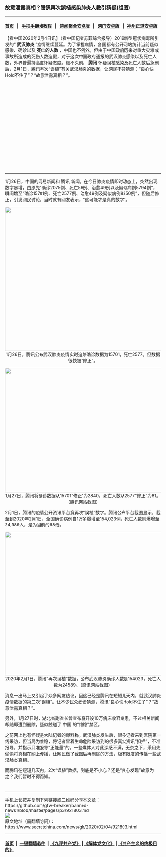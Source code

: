 ### 故意泄露真相？騰訊再次誤植感染肺炎人數引猜疑(组图)
------------------------

#### [首页](https://github.com/gfw-breaker/banned-news1/blob/master/README.md) &nbsp;&nbsp;|&nbsp;&nbsp; [手把手翻墙教程](https://github.com/gfw-breaker/guides/wiki) &nbsp;&nbsp;|&nbsp;&nbsp; [禁闻聚合安卓版](https://github.com/gfw-breaker/bn-android) &nbsp;&nbsp;|&nbsp;&nbsp; [网门安卓版](https://github.com/oGate2/oGate) &nbsp;&nbsp;|&nbsp;&nbsp; [神州正道安卓版](https://github.com/SzzdOgate/update) 



<div class="article_right" style="fone-color:#000">
 <p>
  【看中国2020年2月4日讯】（看中国记者苏菲综合报导）2019新型冠状病毒所引发的“
  <strong>
   <span href="https://www.secretchina.com/news/gb/tag/武汉肺炎" target="_blank">
    武汉肺炎
   </span>
  </strong>
  ”疫情继续蔓延。为了掌握病情，各国都有公开网站统计当前疑似感染、确诊以及
  <strong>
   死亡的人数
  </strong>
  ，中国也不例外。但由于中国政府历来对重大灾难或事故所造成的死伤人数造假，对于这次中国政府通报的武汉肺炎感染以及死亡人数，外界普遍持高度怀疑态度。继不久前，
  <strong>
   腾讯
  </strong>
  怀疑误植感染及死亡人数后急删后，2月1日，腾讯再次“误植”有关武汉肺炎的数据，让网民不禁猜测：“良心快Hold不住了”？“故意泄露真相？”。
  <span id="hideid" name="hideid" style="color:red;display:none;">
   <span href="https://www.secretchina.com">
   </span>
  </span>
 </p>
 <div id="txt-mid1-t21-2017">
  <ins class="adsbygoogle" data-ad-client="ca-pub-1276641434651360" data-ad-slot="2451032099" style="display:inline-block;width:336px;height:280px">
  </ins>
  

---


  </div>
 </div>
 <p>
  1月26日，中国的网易新闻和
  <span href="https://www.secretchina.com/news/gb/tag/腾讯" target="_blank">
   腾讯
  </span>
  新闻，在今日肺炎疫情即时动态上，突然出现数字暴增，由原先“确诊2075例、死亡56例、治愈49例以及疑似病例5794例”，瞬间增至“确诊15701例、死亡2577例、治愈49例及疑似病例8350例”，但随后修正，引发网民讨论。当时就有网友表示，“这可能才是真的数字”。
  <span id="hideid" name="hideid" style="color:red;display:none;">
   <span href="https://www.secretchina.com">
   </span>
  </span>
 </p>
 <p style="text-align:center">
  <img alt="" src="https://img3.secretchina.com/pic/2020/2-4/p2619311a945838148-ss.jpg" style="height:466px; width:600px"/>
  <br>
   1月26日，腾讯公布武汉肺炎疫情实时追踪确诊数据为15701，死亡2577。但数据很快被“修正”。
  </br>
 </p>
 <p style="text-align:center">
  <img alt="" src="https://img3.secretchina.com/pic/2020/2-4/p2619291a429443934-ss.jpg" style="height:403px; width:600px"/>
  <br>
   1月27日，腾讯将确诊数据从15701“修正”为2840，死亡人数从2577“修正”为81。（腾讯网站截图）
  </br>
 </p>
 <p>
  2月1日，腾讯的疫情公开资讯平台竟再次“误植”数字。腾讯公布平台截图显示，截至到2020年2月1日，全国确诊病例自1万多爆增至154,023例，死亡人数则爆增至24,589人，是为当前的68倍。
 </p>
 <p style="text-align:center">
  <img alt="" src="https://img3.secretchina.com/pic/2020/2-4/p2619292a95646296-ss.jpg" style="height:464px; width:600px"/>
  <br>
   2020年2月1日，腾讯“再次误植”数据，公布武汉肺炎确诊人数是154023，死亡人数为24589。（腾讯网站截图）
  </br>
 </p>
 <p>
  消息一出马上又引起了众多网友热议，因这已经是腾讯在短短几天内，就武汉肺炎疫情数据的第二次“误植”。让不少民众纷纷猜测，腾讯“良心快Hold不住了”？“故意泄露真相？”。
 </p>
 <p>
  另外，1月27日时，湖北省副省长曾宣布将开设10万病床收容病患，不过相关新闻却随即遭到删除，疑似触碰了
  <span href="https://www.secretchina.com" target="_blank">
   中国
  </span>
  的“维稳”禁区。
 </p>
 <p>
  之前网上也有怀疑是大陆记者的爆料称，武汉肺炎发生后，很多记者来到医院第一线采访，但当局为维稳，将记者冒着生命危险采访到的很多真实资讯“扣押”，不准报导，并指示只准报导“正能量”的。一些媒体人对此深感不满，无奈之下，采用先偷偷将真相在网上传播，让网民做了截图后再删除的方法，极有限度的传播一些武汉肺炎真相。
 </p>
 <p>
  而腾讯在短短几天内，2次“误植”数据，到底是不小心？还是“良心发现”故意为之？我们暂时不得而知。
  <center>
   <div>
    <div id="txt-mid2-t22-2017" style="display: block;  max-height: 351px;  overflow: hidden;">
     <div id="SC-21xxx">
     </div>
     <ins class="adsbygoogle" data-ad-client="ca-pub-1276641434651360" data-ad-format="auto" data-ad-slot="4301710469" data-full-width-responsive="true" style="display:block">
     </ins>
    </div>
   </div>
  </center>
  <div style="padding-top:12px;">
  </div>
 </p>
</div>

<hr/>
手机上长按并复制下列链接或二维码分享本文章：<br/>
https://github.com/gfw-breaker/banned-news1/blob/master/pages/p3/921803.md <br/>
<a href='https://github.com/gfw-breaker/banned-news1/blob/master/pages/p3/921803.md'><img src='https://github.com/gfw-breaker/banned-news1/blob/master/pages/p3/921803.md.png'/></a> <br/>
原文地址（需翻墙访问）：https://www.secretchina.com/news/gb/2020/02/04/921803.html


------------------------
#### [首页](https://github.com/gfw-breaker/banned-news1/blob/master/README.md) &nbsp;|&nbsp; [一键翻墙软件](https://github.com/gfw-breaker/nogfw/blob/master/README.md) &nbsp;| [《九评共产党》](https://github.com/gfw-breaker/9ping.md/blob/master/README.md#九评之一评共产党是什么) | [《解体党文化》](https://github.com/gfw-breaker/jtdwh.md/blob/master/README.md) | [《共产主义的终极目的》](https://github.com/gfw-breaker/gczydzjmd.md/blob/master/README.md)


<img src='http://gfw-breaker.win/banned-news/pages/p3/921803.md' width='0px' height='0px'/>
